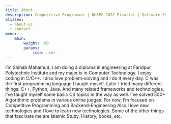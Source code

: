 ```yaml
---
title: About
description: Competitive Programmer | NHSPC 2022 Finalist | Software Engineering Enthusiast
aliases:
  - about-us
  - contact
menu:
    main: 
        weight: -90
        params:
            icon: user
---
```


I’m Shihab Mahamud, I am doing a diploma in engineering at Faridpur Polytechnic Institute and my major is in Computer Technology. I enjoy coding in C/C++. I also love problem-solving and I do it every day. C was the first programming language I taught myself. Later I tried many different things: C++, Python, Java. And many related frameworks and technologies. I’ve taught myself some basic CS topics in the way as well. I’ve solved 500+ Algorithmic problems in various online judges. For now, I’m focused on Competitive Programming and Backend-Engineering Also I love new technologies and I love to learn new technologies. Some of the other things that fascinate me are Islamic Study, History, books, etc.
